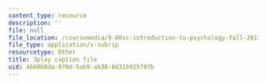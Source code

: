 ```yaml
---
content_type: resource
description: ''
file: null
file_location: /coursemedia/9-00sc-introduction-to-psychology-fall-2011/4660b8da970d5ab9ab388d31b92570fb_76O3rulk844.vtt
file_type: application/x-subrip
resourcetype: Other
title: 3play caption file
uid: 4660b8da-970d-5ab9-ab38-8d31b92570fb
---
```

